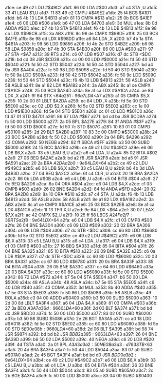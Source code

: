 a1ce: ce 49 c2     LDU    #$49C2
a1d1: 86 00        LDA    #$00
a1d3: a7 c4        STA    ,U
a1d5: 33 41        LEAU   $1,U
a1d7: 11 83 49 e2  CMPU   #$49E2
a1db: 25 f4        BCS    $A1D1
a1dd: b6 4b 13     LDA    $4B13
a1e0: 81 13        CMPA   #$13
a1e2: 25 0b        BCS    $A1EF
a1e4: c6 06        LDB    #$06
a1e6: b6 47 03     LDA    $4703
a1e9: 3d           MUL
a1ea: 8b 0d        ADDA   #$0D
a1ec: b7 4b 13     STA    $4B13
a1ef: f6 4b 13     LDB    $4B13
a1f2: 8e 98 cb     LDX    #$98CB
a1f5: 3a           ABX
a1f6: 8c 98 de     CMPX   #$98DE
a1f9: 25 03        BCS    $A1FE
a1fb: 8e 98 dd     LDX    #$98DD
a1fe: a6 84        LDA    ,X
a200: b7 4b 1a     STA    $4B1A
a203: fc 98 56     LDD    $9856
a206: fd 4b 2e     STD    $4B2E
a209: b6 98 58     LDA    $9858
a20c: b7 4b 30     STA    $4B30
a20f: 86 00        LDA    #$00
a211: 97 a7        STA    <$A7
a213: 39           RTS
a214: c6 07        LDB    #$07
a216: d7 dc        STB    <$DC
a218: bd cd 38     JSR    $CD38
a21b: cc 00 00     LDD    #$0000
a21e: fd 50 40     STD    $5040
a221: fd 50 42     STD    $5042
a224: fd 50 44     STD    $5044
a227: bd a4 0a     JSR    $A40A
a22a: fc 50 98     LDD    $5098
a22d: fd 50 40     STD    $5040
a230: fc 50 9a     LDD    $509A
a233: fd 50 42     STD    $5042
a236: fc 50 9c     LDD    $509C
a239: fd 50 44     STD    $5044
a23c: f6 4b 13     LDB    $4B13
a23f: 58           ASLB
a240: 58           ASLB
a241: 8e a1 82     LDX    #$A182
a244: 3a           ABX
a245: 8c a1 ce     CMPX   #$A1CE
a248: 25 03        BCS    $A24D
a24a: 8e a1 ca     LDX    #$A1CA
a24d: ae 84        LDX    ,X
a24f: 9f 64        STX    <$64
a251: 96 a7        LDA    <$A7
a253: a1 05        CMPA   $5,X
a255: 10 2d 00 81  LBLT   $A2DA
a259: ec 84        LDD    ,X
a25b: fd 5e 00     STD    $5E00
a25e: ec 02        LDD    $2,X
a260: fd 5e 02     STD    $5E02
a263: cc 1e 00     LDD    #$1E00
a266: fd 5e 04     STD    $5E04
a269: cc 01 c0     LDD    #$01C0
a26c: fd 47 01     STD    $4701
a26f: 86 67        LDA    #$67
a271: bd cd ba     JSR    $CDBA
a274: fc 50 00     LDD    $5000
a277: 2a 05        BPL    $A27E
a279: 84 3f        ANDA   #$3F
a27b: fd 50 00     STD    $5000
a27e: fd 50 7c     STD    $507C
a281: 10 83 01 00  CMPD   #$0100
a285: 2d 29        BLT    $A2B0
a287: 10 83 3c 00  CMPD   #$3C00
a28b: 24 23        BCC    $A2B0
a28d: fc 50 02     LDD    $5002
a290: 2a 04        BPL    $A296
a292: 43           COMA
a293: 50           NEGB
a294: 82 ff        SBCA   #$FF
a296: b3 50 00     SUBD   $5000
a299: 24 15        BCC    $A2B0
a29b: ce 49 c2     LDU    #$49C2
a29e: e6 06        LDB    $6,X
a2a0: 33 c5        LEAU   B,U
a2a2: a6 c4        LDA    ,U
a2a4: 85 02        BITA   #$02
a2a6: 27 06        BEQ    $A2AE
a2a8: bd a2 f8     JSR    $A2F8
a2ab: bd a5 91     JSR    $A591
a2ae: 20 2a        BRA    $A2DA
a2b0: 9e 64        LDX    <$64
a2b2: ce 49 c2     LDU    #$49C2
a2b5: e6 06        LDB    $6,X
a2b7: 33 c5        LEAU   B,U
a2b9: b6 4b 3d     LDA    $4B3D
a2bc: 27 04        BEQ    $A2C2
a2be: 6f c4        CLR    ,U
a2c0: 20 18        BRA    $A2DA
a2c2: 86 0b        LDA    #$0B
a2c4: e6 c4        LDB    ,U
a2c6: c5 04        BITB   #$04
a2c8: 27 0c        BEQ    $A2D6
a2ca: 8a 04        ORA    #$04
a2cc: e6 04        LDB    $4,X
a2ce: c1 03        CMPB   #$03
a2d0: 26 02        BNE    $A2D4
a2d2: 84 fd        ANDA   #$FD
a2d4: 20 02        BRA    $A2D8
a2d6: 8a 10        ORA    #$10
a2d8: a7 c4        STA    ,U
a2da: f6 4b 13     LDB    $4B13
a2dd: 58           ASLB
a2de: 58           ASLB
a2df: 8e a1 82     LDX    #$A182
a2e2: 3a           ABX
a2e3: 8c a1 ce     CMPX   #$A1CE
a2e6: 25 03        BCS    $A2EB
a2e8: 8e a1 ca     LDX    #$A1CA
a2eb: 1f 13        TFR    X,U
a2ed: 9e 64        LDX    <$64
a2ef: 30 07        LEAX   $7,X
a2f1: ac 42        CMPX   $2,U
a2f3: 10 25 ff 58  LBCS   $A24F
a2f7: 39           RTS
a2f8: 9e 64        LDX    <$64
a2fa: e6 04        LDB    $4,X
a2fc: c1 03        CMPB   #$03
a2fe: 26 04        BNE    $A304
a300: c6 09        LDB    #$09
a302: 20 02        BRA    $A306
a304: c6 08        LDB    #$08
a306: d7 dc        STB    <$DC
a308: cc 66 80     LDD    #$6680
a30b: fd 5e 02     STD    $5E02
a30e: ce 49 c2     LDU    #$49C2
a311: e6 06        LDB    $6,X
a313: 33 c5        LEAU   B,U
a315: a6 c4        LDA    ,U
a317: e6 04        LDB    $4,X
a319: c1 03        CMPB   #$03
a31b: 27 16        BEQ    $A333
a31d: 85 04        BITA   #$04
a31f: 26 04        BNE    $A325
a321: 85 10        BITA   #$10
a323: 26 09        BNE    $A32E
a325: c6 0a        LDB    #$0A
a327: d7 dc        STB    <$DC
a329: cc 60 80     LDD    #$6080
a32c: 20 03        BRA    $A331
a32e: cc 67 80     LDD    #$6780
a331: 20 0c        BRA    $A33F
a333: 85 04        BITA   #$04
a335: 26 05        BNE    $A33C
a337: cc 64 60     LDD    #$6460
a33a: 20 03        BRA    $A33F
a33c: cc 60 80     LDD    #$6080
a33f: fd 5e 00     STD    $5E00
a342: 86 72        LDA    #$72
a344: b7 5e 04     STA    $5E04
a347: b6 50 00     LDA    $5000
a34a: 48           ASLA
a34b: 48           ASLA
a34c: b7 5e 05     STA    $5E05
a34f: c6 40        LDB    #$40
a351: 43           COMA
a352: 3d           MUL
a353: 8b 40        ADDA   #$40
a355: b7 5e 03     STA    $5E03
a358: fc 50 86     LDD    $5086
a35b: 58           ASLB
a35c: 49           ROLA
a35d: c3 04 00     ADDD   #$0400
a360: b3 50 00     SUBD   $5000
a363: 10 2d 00 8d  LBLT   $A3F4
a367: a6 04        LDA    $4,X
a369: 81 03        CMPA   #$03
a36b: 27 3a        BEQ    $A3A7
a36d: 96 60        LDA    <$60
a36f: 2d 03        BLT    $A374
a371: bd bd d0     JSR    $BDD0
a374: fc 50 00     LDD    $5000
a377: 83 02 00     SUBD   #$0200
a37a: b3 50 86     SUBD   $5086
a37d: 2e 26        BGT    $A3A5
a37f: cc a0 18     LDD    #$A018
a382: fd 5e 02     STD    $5E02
a385: cc 60 80     LDD    #$6080
a388: fd 5e 00     STD    $5E00
a38b: 96 60        LDA    <$60
a38d: 2d 06        BLT    $A395
a38f: bd 98 74     JSR    $9874
a392: bd bd b2     JSR    $BDB2
a395: 96 63        LDA    <$63
a397: 26 04        BNE    $A39D
a399: b6 50 02     LDA    $5002
a39c: 40           NEGA
a39d: c6 20        LDB    #$20
a39f: 4d           TSTA
a3a0: 2a 01        BPL    $A3A3
a3a2: 50           NEGB
a3a3: d7 63        STB    <$63
a3a5: 20 4d        BRA    $A3F4
a3a7: fc 50 44     LDD    $5044
a3aa: 83 07 a0     SUBD   #$07A0
a3ad: 2e 45        BGT    $A3F4
a3af: bd bd d0     JSR    $BDD0
a3b2: 9e 64        LDX    <$64
a3b4: ce 49 c2     LDU    #$49C2
a3b7: e6 06        LDB    $6,X
a3b9: 33 c5        LEAU   B,U
a3bb: a6 c4        LDA    ,U
a3bd: 85 04        BITA   #$04
a3bf: 26 33        BNE    $A3F4
a3c1: fc 50 44     LDD    $5044
a3c4: 83 05 a0     SUBD   #$05A0
a3c7: 2c 2b        BGE    $A3F4
a3c9: fc 50 00     LDD    $5000
a3cc: 83 04 00     SUBD   #$0400

